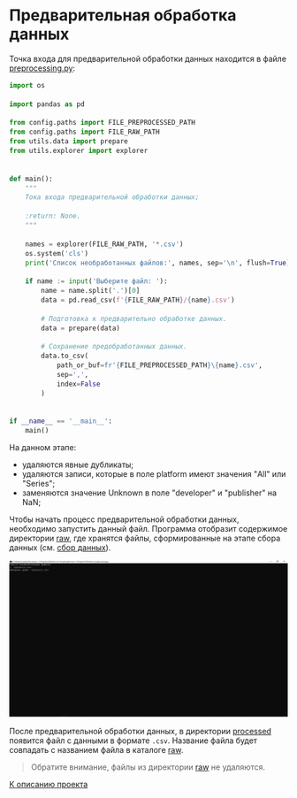 # Предварительная обработка данных

Точка входа для предварительной обработки данных находится в файле 
[preprocessing.py](../src/preprocessing.py):

```python
import os

import pandas as pd

from config.paths import FILE_PREPROCESSED_PATH
from config.paths import FILE_RAW_PATH
from utils.data import prepare
from utils.explorer import explorer


def main():
    """
    Тока входа предварительной обработки данных;

    :return: None.
    """

    names = explorer(FILE_RAW_PATH, '*.csv')
    os.system('cls')
    print('Список необработанных файлов:', names, sep='\n', flush=True)

    if name := input('Выберите файл: '):
        name = name.split('.')[0]
        data = pd.read_csv(f'{FILE_RAW_PATH}/{name}.csv')

        # Подготовка к предварительно обработке данных.
        data = prepare(data)

        # Сохранение предобработанных данных.
        data.to_csv(
            path_or_buf=fr'{FILE_PREPROCESSED_PATH}\{name}.csv',
            sep=',',
            index=False
        )


if __name__ == '__main__':
    main()
```

На данном этапе:
- удаляются явные дубликаты;
- удаляются записи, которые в поле platform имеют значения "All" или "Series";
- заменяются значение Unknown в поле "developer" и "publisher" на NaN;

Чтобы начать процесс предварительной обработки данных, 
необходимо запустить данный файл. Программа отобразит содержимое директории 
[raw](../data/raw), где хранятся файлы, 
сформированные на этапе сбора данных (см. [сбор данных](parsing.md)).

![file](../resources/preprocessing/file.jpg)

После предварительной обработки данных, 
в директории [processed](../data/processed) появится файл с данными в формате `.csv`. 
Название файла будет совпадать с названием файла в каталоге 
[raw](../data/raw).

>Обратите внимание, файлы из директории [raw](../data/raw) не удаляются.

[К описанию проекта](../README.md)
